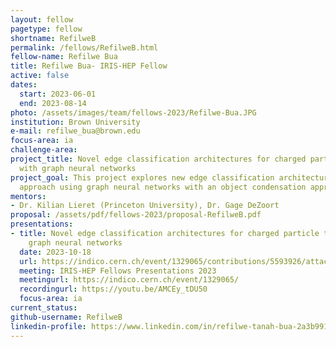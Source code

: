 ```yaml
---
layout: fellow
pagetype: fellow
shortname: RefilweB
permalink: /fellows/RefilweB.html
fellow-name: Refilwe Bua
title: Refilwe Bua- IRIS-HEP Fellow
active: false
dates:
  start: 2023-06-01
  end: 2023-08-14
photo: /assets/images/team/fellows-2023/Refilwe-Bua.JPG
institution: Brown University
e-mail: refilwe_bua@brown.edu
focus-area: ia
challenge-area:
project_title: Novel edge classification architectures for charged particle tracking
  with graph neural networks
project_goal: This project explores new edge classification architectures for a tracking
  approach using graph neural networks with an object condensation approach.
mentors:
- Dr. Kilian Lieret (Princeton University), Dr. Gage DeZoort
proposal: /assets/pdf/fellows-2023/proposal-RefilweB.pdf
presentations:
- title: Novel edge classification architectures for charged particle tracking with
    graph neural networks
  date: 2023-10-18
  url: https://indico.cern.ch/event/1329065/contributions/5593926/attachments/2735176/4759084/Iris-hep%20presentation.pdf
  meeting: IRIS-HEP Fellows Presentations 2023
  meetingurl: https://indico.cern.ch/event/1329065/
  recordingurl: https://youtu.be/AMCEy_tDU50
  focus-area: ia
current_status:
github-username: RefilweB
linkedin-profile: https://www.linkedin.com/in/refilwe-tanah-bua-2a3b99193/
---
```

